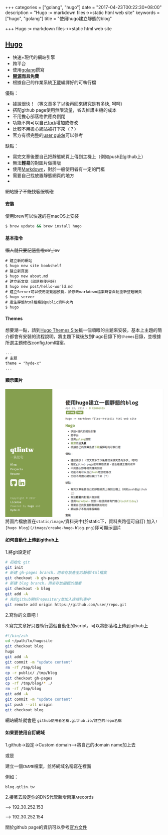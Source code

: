 +++
categories = ["golang", "hugo"]
date = "2017-04-23T00:22:30+08:00"
description = "Hugo := markdown files->>static html web site"
keywords = ["hugo", "golang"]
title = "使用hugo建立靜態的blog"

+++
Hugo := markdown files->>static html web site
## <a href="https://gohugo.io" target="_blank">Hugo</a>

- 快速+現代的網站引擎
- 跨平台
- 使用[golang](https://golang.org)撰寫
- **[開源](https://github.com/spf13/hugo)**而且**免費**
- 根據自己的作業系統[下載](https://github.com/spf13/hugo/releases)編譯好的可執行檔

優點：

- 據說很快！（等文章多了以後再回來研究是有多快, 呵呵）
- 搭配github page使用無限流量，省去維護主機的成本
- 不用擔心部落格供應商倒閉
- 功能不夠可以自己[fork](https://git-scm.com/book/zh-tw/v2/GitHub-參與一個專案)增加或修改
- 比較不用擔心網站被打下來（？）
- 官方有很完整的[user guide](https://gohugo.io/overview/quickstart/)可以參考

缺點：

- 寫完文章後要自己把靜態網頁上傳到主機上（例如push到github上）
- 無法**輕易**的對圖片做排版
- 使用[Markdown](http://markdown.tw)，對於一般使用者有一定的門檻
- 需要自己找放置靜態網頁的地方
- 
~~網站掛了不能找客服嘴砲~~

#### 安裝
使用brew可以快速的在macOS上安裝
```bash
$ brew update && brew install hugo
```
#### 基本指令
~~懶人就只要記這些啦ob'_'ov~~
```
# 建立新的網站
$ hugo new site bookshelf 
# 建立新頁面
$ hugo new about.md
# 建立新文章（部落格使用時）
$ hugo new post/hello-world.md 
# 建立Server可以使用瀏覽器預覽，於修改markdown檔案時會自動重新整理網頁
$ hugo server  
# 產生靜態html檔案到public資料夾內
$ hugo  
```
#### Themes
想要潮一點，請到[Hugo Themes Site](https://themes.gohugo.io)挑一個順眼的主題來安裝，基本上主題的簡介都會有安裝的流程說明，將主題下載後放到hugo目錄下的`themes`目錄，並根據所選主題修改config.toml檔案。
```
...
# 主題
theme = "hyde-x"
...
```

#### 顯示圖片
![hugo blog](/image/creake-hugo-blog.png)
將圖片檔放置在`static/image/`資料夾中(於static下，資料夾路徑可自訂)
加入`![hugo blog](/image/creake-hugo-blog.png)`即可顯示圖片

#### 如何自動化上傳到github上

1.將git設定好
```bash
# 初始化 git
git init
# 新建 gh-pages branch，用來存放產生的靜態html檔案
git checkout -b gh-pages
# 新建 blog branch，用來存放編輯的檔案
git checkout -b blog
git add -A
# 先於github開好repository並加入遠端列表中
git remote add origin https://github.com/user/repo.git
```

2.寫你的文章吧！

3.寫完文章好只要執行這個自動化的script，可以將部落格上傳到github上

```bash
#!/bin/zsh
cd ~/path/to/hugosite
git checkout blog
hugo
git add -A
git commit -m "update content"
rm -rf /tmp/blog
cp -r public/ /tmp/blog
git checkout gh-pages
cp -rf /tmp/blog/* ./
rm -rf /tmp/blog
git add -A
git commit -m "update content"
git push --all origin
git checkout blog
```

網站網址就會是 `github使用者名稱.github.io/建立的repo名稱`

#### 如果要使用自訂網域
1.github->設定->Custom domain-->將自己的domain name加上去

或是

建立一個`CNAME`檔案，並將網域名稱寫在裡面

例如：
```
blog.qtlin.tw
```

2.接著去設定你的DNS代管新增兩筆`A`records

--> 192.30.252.153

--> 192.30.252.154

關於github page的資訊可以參考[官方文件](https://help.github.com/categories/customizing-github-pages/)